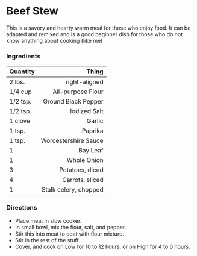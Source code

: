 # Beef Stew

This is a savory and hearty warm meal for those who enjoy food. It can be adapted and remixed and is a good beginner dish for those who do not know anything about cooking (like me)

### Ingredients

| Quantity   | Thing                    |
| ---------- |-------------------------:|
| 2 lbs.     | right-aligned            |
| 1/4 cup    | All-purpose Flour        |
| 1/2 tsp.   | Ground Black Pepper      |
| 1/2 tsp.   | Iodized Salt             |
| 1 clove    | Garlic                   |
| 1 tsp.     | Paprika                  |
| 1 tsp.     | Worcestershire Sauce     |
| 1          | Bay Leaf                 |
| 1          | Whole Onion              |
| 3          | Potatoes, diced          |
| 4          | Carrots, sliced          |
| 1          | Stalk celery, chopped    |

### Directions

* Place meat in slow cooker.
* In small bowl, mix the flour, salt, and pepper.
* Stir this into meat to coat with flour mixture.
* Stir in the rest of the stuff
* Cover, and cook on Low for 10 to 12 hours, or on High for 4 to 6 hours.
